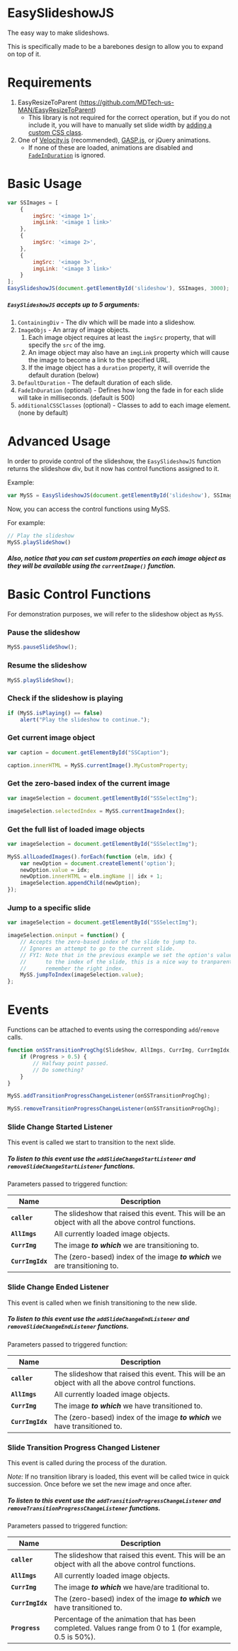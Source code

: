 # EasySlideshowJS
The easy way to make slideshows.

This is specifically made to be a barebones design to allow you to expand on top of it.

# Requirements
1. EasyResizeToParent (https://github.com/MDTech-us-MAN/EasyResizeToParent)
    * This library is not required for the correct operation, but if you do not include it, you will have to manually set slide width by [adding a custom CSS class](#basic-usage).
2. One of [Velocity.js](http://velocityjs.org/) (recommended), [GASP.js](https://greensock.com/gsap), or jQuery animations.
    * If none of these are loaded, animations are disabled and [`FadeInDuration`](#basic-usage) is ignored.


# Basic Usage
```javascript
var SSImages = [
	{
		imgSrc: '<image 1>',
		imgLink: '<image 1 link>'
	},
	{
		imgSrc: '<image 2>',
	},
	{
		imgSrc: '<image 3>',
		imgLink: '<image 3 link>'
	}
];
EasySlideshowJS(document.getElementById('slideshow'), SSImages, 3000);
```

##### `EasySlideshowJS` accepts up to 5 arguments:

1. `ContainingDiv` - The div which will be made into a slideshow.
2. `ImageObjs` - An array of image objects.
    1. Each image object requires at least the `imgSrc` property, that will specify the `src` of the img.
    2. An image object may also have an `imgLink` property which will cause the image to become a link to the specified URL.
    3. If the image object has a `duration` property, it will override the default duration (below)
3. `DefaultDuration` - The default duration of each slide.
4. `FadeInDuration` (optional) - Defines how long the fade in for each slide will take in milliseconds. (default is 500)
5. `additionalCSSClasses` (optional) - Classes to add to each image element. (none by default)

# Advanced Usage
In order to provide control of the slideshow, the `EasySlideshowJS` function returns the slideshow div, but it now has control functions assigned to it.

Example:
```javascript
var MySS = EasySlideshowJS(document.getElementById('slideshow'), SSImages, 3000);
```

Now, you can access the control functions using MySS.

For example:
```javascript
// Play the slideshow
MySS.playSlideShow()
```

##### Also, notice that you can set custom properties on each image object as they will be available using the `currentImage()` function.

# Basic Control Functions
For demonstration purposes, we will refer to the slideshow object as `MySS`.

### Pause the slideshow
```javascript
MySS.pauseSlideShow();
```

### Resume the slideshow
```javascript
MySS.playSlideShow();
```

### Check if the slideshow is playing
```javascript
if (MySS.isPlaying() == false)
    alert("Play the slideshow to continue.");
```

### Get current image object
```javascript
var caption = document.getElementById("SSCaption");

caption.innerHTML = MySS.currentImage().MyCustomProperty;
```

### Get the zero-based index of the current image
```javascript
var imageSelection = document.getElementById("SSSelectImg");

imageSelection.selectedIndex = MySS.currentImageIndex();
```

### Get the full list of loaded image objects
```javascript
var imageSelection = document.getElementById("SSSelectImg");

MySS.allLoadedImages().forEach(function (elm, idx) {
	var newOption = document.createElement('option');
	newOption.value = idx;
	newOption.innerHTML = elm.imgName || idx + 1;
	imageSelection.appendChild(newOption);
});
```

### Jump to a specific slide
```javascript
var imageSelection = document.getElementById("SSSelectImg");

imageSelection.oninput = function() {
    // Accepts the zero-based index of the slide to jump to.
    // Ignores an attempt to go to the current slide.
    // FYI: Note that in the previous example we set the option's value
    //      to the index of the slide, this is a nice way to tranparently
    //      remember the right index.
    MySS.jumpToIndex(imageSelection.value);
};
```

# Events
Functions can be attached to events using the corresponding `add`/`remove` calls.
```javascript
function onSSTransitionProgChg(SlideShow, AllImgs, CurrImg, CurrImgIdx, Progress) {
    if (Progress > 0.5) {
        // Halfway point passed.
        // Do something?
    }
}

MySS.addTransitionProgressChangeListener(onSSTransitionProgChg);
```
```javascript
MySS.removeTransitionProgressChangeListener(onSSTransitionProgChg);
```

### Slide Change Started Listener
This event is called we start to transition to the next slide.

##### To listen to this event use the `addSlideChangeStartListener` and `removeSlideChangeStartListener` functions.

Parameters passed to triggered function:

|  Name            | Description |
|------------------|-------------|
| **`caller`**     | The slideshow that raised this event. This will be an object with all the above control functions. |
| **`AllImgs`**    | All currently loaded image objects. |
| **`CurrImg`**    | The image **_to which_** we are transitioning to. |
| **`CurrImgIdx`** | The (zero-based) index of the image **_to which_** we are transitioning to. |

### Slide Change Ended Listener
This event is called when we finish transitioning to the new slide.

##### To listen to this event use the `addSlideChangeEndListener` and `removeSlideChangeEndListener` functions.

Parameters passed to triggered function:

|  Name            | Description |
|------------------|-------------|
| **`caller`**     | The slideshow that raised this event. This will be an object with all the above control functions. |
| **`AllImgs`**    | All currently loaded image objects. |
| **`CurrImg`**    | The image **_to which_** we have transitioned to. |
| **`CurrImgIdx`** | The (zero-based) index of the image **_to which_** we have transitioned to.

### Slide Transition Progress Changed Listener
This event is called during the process of the duration.

_Note:_ If no transition library is loaded, this event will be called twice in quick succession. Once before we set the new image and once after.

##### To listen to this event use the `addTransitionProgressChangeListener` and `removeTransitionProgressChangeListener` functions.

Parameters passed to triggered function:

|  Name            | Description |
|------------------|-------------|
| **`caller`**     | The slideshow that raised this event. This will be an object with all the above control functions. |
| **`AllImgs`**    | All currently loaded image objects. |
| **`CurrImg`**    | The image **_to which_** we have/are traditional to. |
| **`CurrImgIdx`** | The (zero-based) index of the image **_to which_** we have transitioned to. |
| **`Progress`**   | Percentage of the animation that has been completed. Values range from 0 to 1 (for example, 0.5 is 50%). |
